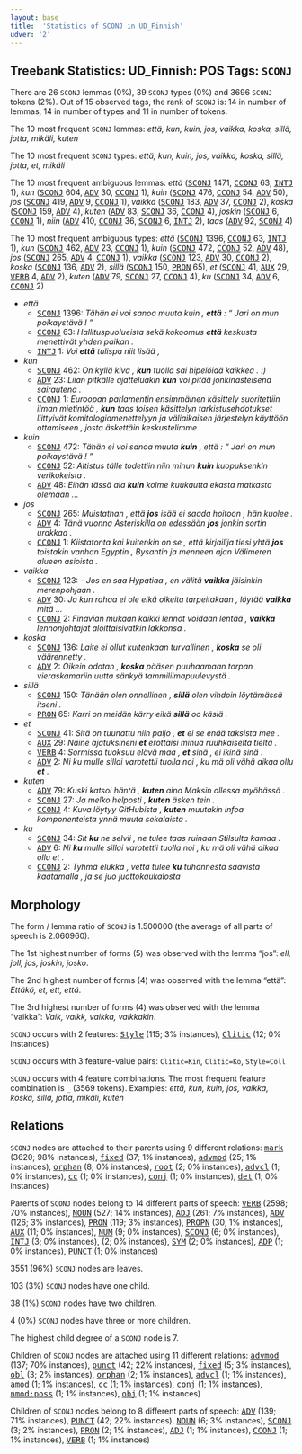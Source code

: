 ```yaml
---
layout: base
title:  'Statistics of SCONJ in UD_Finnish'
udver: '2'
---
```


## Treebank Statistics: UD_Finnish: POS Tags: `SCONJ`

There are 26 `SCONJ` lemmas (0%), 39 `SCONJ` types (0%) and 3696 `SCONJ` tokens (2%).
Out of 15 observed tags, the rank of `SCONJ` is: 14 in number of lemmas, 14 in number of types and 11 in number of tokens.

The 10 most frequent `SCONJ` lemmas: <em>että, kun, kuin, jos, vaikka, koska, sillä, jotta, mikäli, kuten</em>

The 10 most frequent `SCONJ` types:  <em>että, kun, kuin, jos, vaikka, koska, sillä, jotta, et, mikäli</em>

The 10 most frequent ambiguous lemmas: <em>että</em> (<tt><a href="fi-pos-SCONJ.html">SCONJ</a></tt> 1471, <tt><a href="fi-pos-CCONJ.html">CCONJ</a></tt> 63, <tt><a href="fi-pos-INTJ.html">INTJ</a></tt> 1), <em>kun</em> (<tt><a href="fi-pos-SCONJ.html">SCONJ</a></tt> 604, <tt><a href="fi-pos-ADV.html">ADV</a></tt> 30, <tt><a href="fi-pos-CCONJ.html">CCONJ</a></tt> 1), <em>kuin</em> (<tt><a href="fi-pos-SCONJ.html">SCONJ</a></tt> 476, <tt><a href="fi-pos-CCONJ.html">CCONJ</a></tt> 54, <tt><a href="fi-pos-ADV.html">ADV</a></tt> 50), <em>jos</em> (<tt><a href="fi-pos-SCONJ.html">SCONJ</a></tt> 419, <tt><a href="fi-pos-ADV.html">ADV</a></tt> 9, <tt><a href="fi-pos-CCONJ.html">CCONJ</a></tt> 1), <em>vaikka</em> (<tt><a href="fi-pos-SCONJ.html">SCONJ</a></tt> 183, <tt><a href="fi-pos-ADV.html">ADV</a></tt> 37, <tt><a href="fi-pos-CCONJ.html">CCONJ</a></tt> 2), <em>koska</em> (<tt><a href="fi-pos-SCONJ.html">SCONJ</a></tt> 159, <tt><a href="fi-pos-ADV.html">ADV</a></tt> 4), <em>kuten</em> (<tt><a href="fi-pos-ADV.html">ADV</a></tt> 83, <tt><a href="fi-pos-SCONJ.html">SCONJ</a></tt> 36, <tt><a href="fi-pos-CCONJ.html">CCONJ</a></tt> 4), <em>joskin</em> (<tt><a href="fi-pos-SCONJ.html">SCONJ</a></tt> 6, <tt><a href="fi-pos-CCONJ.html">CCONJ</a></tt> 1), <em>niin</em> (<tt><a href="fi-pos-ADV.html">ADV</a></tt> 410, <tt><a href="fi-pos-CCONJ.html">CCONJ</a></tt> 36, <tt><a href="fi-pos-SCONJ.html">SCONJ</a></tt> 6, <tt><a href="fi-pos-INTJ.html">INTJ</a></tt> 2), <em>taas</em> (<tt><a href="fi-pos-ADV.html">ADV</a></tt> 92, <tt><a href="fi-pos-SCONJ.html">SCONJ</a></tt> 4)

The 10 most frequent ambiguous types:  <em>että</em> (<tt><a href="fi-pos-SCONJ.html">SCONJ</a></tt> 1396, <tt><a href="fi-pos-CCONJ.html">CCONJ</a></tt> 63, <tt><a href="fi-pos-INTJ.html">INTJ</a></tt> 1), <em>kun</em> (<tt><a href="fi-pos-SCONJ.html">SCONJ</a></tt> 462, <tt><a href="fi-pos-ADV.html">ADV</a></tt> 23, <tt><a href="fi-pos-CCONJ.html">CCONJ</a></tt> 1), <em>kuin</em> (<tt><a href="fi-pos-SCONJ.html">SCONJ</a></tt> 472, <tt><a href="fi-pos-CCONJ.html">CCONJ</a></tt> 52, <tt><a href="fi-pos-ADV.html">ADV</a></tt> 48), <em>jos</em> (<tt><a href="fi-pos-SCONJ.html">SCONJ</a></tt> 265, <tt><a href="fi-pos-ADV.html">ADV</a></tt> 4, <tt><a href="fi-pos-CCONJ.html">CCONJ</a></tt> 1), <em>vaikka</em> (<tt><a href="fi-pos-SCONJ.html">SCONJ</a></tt> 123, <tt><a href="fi-pos-ADV.html">ADV</a></tt> 30, <tt><a href="fi-pos-CCONJ.html">CCONJ</a></tt> 2), <em>koska</em> (<tt><a href="fi-pos-SCONJ.html">SCONJ</a></tt> 136, <tt><a href="fi-pos-ADV.html">ADV</a></tt> 2), <em>sillä</em> (<tt><a href="fi-pos-SCONJ.html">SCONJ</a></tt> 150, <tt><a href="fi-pos-PRON.html">PRON</a></tt> 65), <em>et</em> (<tt><a href="fi-pos-SCONJ.html">SCONJ</a></tt> 41, <tt><a href="fi-pos-AUX.html">AUX</a></tt> 29, <tt><a href="fi-pos-VERB.html">VERB</a></tt> 4, <tt><a href="fi-pos-ADV.html">ADV</a></tt> 2), <em>kuten</em> (<tt><a href="fi-pos-ADV.html">ADV</a></tt> 79, <tt><a href="fi-pos-SCONJ.html">SCONJ</a></tt> 27, <tt><a href="fi-pos-CCONJ.html">CCONJ</a></tt> 4), <em>ku</em> (<tt><a href="fi-pos-SCONJ.html">SCONJ</a></tt> 34, <tt><a href="fi-pos-ADV.html">ADV</a></tt> 6, <tt><a href="fi-pos-CCONJ.html">CCONJ</a></tt> 2)


* <em>että</em>
  * <tt><a href="fi-pos-SCONJ.html">SCONJ</a></tt> 1396: <em>Tähän ei voi sanoa muuta kuin , <b>että</b> : “ Jari on mun poikaystävä ! ”</em>
  * <tt><a href="fi-pos-CCONJ.html">CCONJ</a></tt> 63: <em>Hallituspuolueista sekä kokoomus <b>että</b> keskusta menettivät yhden paikan .</em>
  * <tt><a href="fi-pos-INTJ.html">INTJ</a></tt> 1: <em>Voi <b>että</b> tulispa niit lisää ,</em>
* <em>kun</em>
  * <tt><a href="fi-pos-SCONJ.html">SCONJ</a></tt> 462: <em>On kyllä kiva , <b>kun</b> tuolla sai hipelöidä kaikkea . :)</em>
  * <tt><a href="fi-pos-ADV.html">ADV</a></tt> 23: <em>Liian pitkälle ajatteluakin <b>kun</b> voi pitää jonkinasteisena sairautena .</em>
  * <tt><a href="fi-pos-CCONJ.html">CCONJ</a></tt> 1: <em>Euroopan parlamentin ensimmäinen käsittely suoritettiin ilman mietintöä , <b>kun</b> taas toisen käsittelyn tarkistusehdotukset liittyivät komitologiamenettelyyn ja väliaikaisen järjestelyn käyttöön ottamiseen , josta äskettäin keskustelimme .</em>
* <em>kuin</em>
  * <tt><a href="fi-pos-SCONJ.html">SCONJ</a></tt> 472: <em>Tähän ei voi sanoa muuta <b>kuin</b> , että : “ Jari on mun poikaystävä ! ”</em>
  * <tt><a href="fi-pos-CCONJ.html">CCONJ</a></tt> 52: <em>Altistus tälle todettiin niin minun <b>kuin</b> kuopuksenkin verikokeista .</em>
  * <tt><a href="fi-pos-ADV.html">ADV</a></tt> 48: <em>Eihän tässä ala <b>kuin</b> kolme kuukautta ekasta matkasta olemaan ...</em>
* <em>jos</em>
  * <tt><a href="fi-pos-SCONJ.html">SCONJ</a></tt> 265: <em>Muistathan , että <b>jos</b> isää ei saada hoitoon , hän kuolee .</em>
  * <tt><a href="fi-pos-ADV.html">ADV</a></tt> 4: <em>Tänä vuonna Asteriskilla on edessään <b>jos</b> jonkin sortin urakkaa .</em>
  * <tt><a href="fi-pos-CCONJ.html">CCONJ</a></tt> 1: <em>Kiistatonta kai kuitenkin on se , että kirjailija tiesi yhtä <b>jos</b> toistakin vanhan Egyptin , Bysantin ja menneen ajan Välimeren alueen asioista .</em>
* <em>vaikka</em>
  * <tt><a href="fi-pos-SCONJ.html">SCONJ</a></tt> 123: <em>- Jos en saa Hypatiaa , en välitä <b>vaikka</b> jäisinkin merenpohjaan .</em>
  * <tt><a href="fi-pos-ADV.html">ADV</a></tt> 30: <em>Ja kun rahaa ei ole eikä oikeita tarpeitakaan , löytää <b>vaikka</b> mitä ...</em>
  * <tt><a href="fi-pos-CCONJ.html">CCONJ</a></tt> 2: <em>Finavian mukaan kaikki lennot voidaan lentää , <b>vaikka</b> lennonjohtajat aloittaisivatkin lakkonsa .</em>
* <em>koska</em>
  * <tt><a href="fi-pos-SCONJ.html">SCONJ</a></tt> 136: <em>Laite ei ollut kuitenkaan turvallinen , <b>koska</b> se oli väärennetty .</em>
  * <tt><a href="fi-pos-ADV.html">ADV</a></tt> 2: <em>Oikein odotan , <b>koska</b> pääsen puuhaamaan torpan vieraskamariin uutta sänkyä tammiliimapuulevystä .</em>
* <em>sillä</em>
  * <tt><a href="fi-pos-SCONJ.html">SCONJ</a></tt> 150: <em>Tänään olen onnellinen , <b>sillä</b> olen vihdoin löytämässä itseni .</em>
  * <tt><a href="fi-pos-PRON.html">PRON</a></tt> 65: <em>Karri on meidän kärry eikä <b>sillä</b> oo käsiä .</em>
* <em>et</em>
  * <tt><a href="fi-pos-SCONJ.html">SCONJ</a></tt> 41: <em>Sitä on tuunattu niin paljo , <b>et</b> ei se enää taksista mee .</em>
  * <tt><a href="fi-pos-AUX.html">AUX</a></tt> 29: <em>Näine ajatuksineni <b>et</b> erottaisi minua ruuhkaiselta tieltä .</em>
  * <tt><a href="fi-pos-VERB.html">VERB</a></tt> 4: <em>Sormissa tuoksuu elävä maa , <b>et</b> sinä , ei ikinä sinä .</em>
  * <tt><a href="fi-pos-ADV.html">ADV</a></tt> 2: <em>Ni ku mulle sillai varotettii tuolla noi , ku mä oli vähä aikaa ollu <b>et</b> .</em>
* <em>kuten</em>
  * <tt><a href="fi-pos-ADV.html">ADV</a></tt> 79: <em>Kuski katsoi häntä , <b>kuten</b> aina Maksin ollessa myöhässä .</em>
  * <tt><a href="fi-pos-SCONJ.html">SCONJ</a></tt> 27: <em>Ja melko helposti , <b>kuten</b> äsken tein .</em>
  * <tt><a href="fi-pos-CCONJ.html">CCONJ</a></tt> 4: <em>Kuva löytyy GitHubista , <b>kuten</b> muutakin infoa komponenteista ynnä muuta sekalaista .</em>
* <em>ku</em>
  * <tt><a href="fi-pos-SCONJ.html">SCONJ</a></tt> 34: <em>Sit <b>ku</b> ne selvii , ne tulee taas ruinaan Stilsulta kamaa .</em>
  * <tt><a href="fi-pos-ADV.html">ADV</a></tt> 6: <em>Ni <b>ku</b> mulle sillai varotettii tuolla noi , ku mä oli vähä aikaa ollu et .</em>
  * <tt><a href="fi-pos-CCONJ.html">CCONJ</a></tt> 2: <em>Tyhmä elukka , vettä tulee <b>ku</b> tuhannesta saavista kaatamalla , ja se juo juottokaukalosta</em>

## Morphology

The form / lemma ratio of `SCONJ` is 1.500000 (the average of all parts of speech is 2.060960).

The 1st highest number of forms (5) was observed with the lemma “jos”: <em>ell, joll, jos, joskin, josko</em>.

The 2nd highest number of forms (4) was observed with the lemma “että”: <em>Ettäkö, et, ett, että</em>.

The 3rd highest number of forms (4) was observed with the lemma “vaikka”: <em>Vaik, vaikk, vaikka, vaikkakin</em>.

`SCONJ` occurs with 2 features: <tt><a href="fi-feat-Style.html">Style</a></tt> (115; 3% instances), <tt><a href="fi-feat-Clitic.html">Clitic</a></tt> (12; 0% instances)

`SCONJ` occurs with 3 feature-value pairs: `Clitic=Kin`, `Clitic=Ko`, `Style=Coll`

`SCONJ` occurs with 4 feature combinations.
The most frequent feature combination is `_` (3569 tokens).
Examples: <em>että, kun, kuin, jos, vaikka, koska, sillä, jotta, mikäli, kuten</em>


## Relations

`SCONJ` nodes are attached to their parents using 9 different relations: <tt><a href="fi-dep-mark.html">mark</a></tt> (3620; 98% instances), <tt><a href="fi-dep-fixed.html">fixed</a></tt> (37; 1% instances), <tt><a href="fi-dep-advmod.html">advmod</a></tt> (25; 1% instances), <tt><a href="fi-dep-orphan.html">orphan</a></tt> (8; 0% instances), <tt><a href="fi-dep-root.html">root</a></tt> (2; 0% instances), <tt><a href="fi-dep-advcl.html">advcl</a></tt> (1; 0% instances), <tt><a href="fi-dep-cc.html">cc</a></tt> (1; 0% instances), <tt><a href="fi-dep-conj.html">conj</a></tt> (1; 0% instances), <tt><a href="fi-dep-det.html">det</a></tt> (1; 0% instances)

Parents of `SCONJ` nodes belong to 14 different parts of speech: <tt><a href="fi-pos-VERB.html">VERB</a></tt> (2598; 70% instances), <tt><a href="fi-pos-NOUN.html">NOUN</a></tt> (527; 14% instances), <tt><a href="fi-pos-ADJ.html">ADJ</a></tt> (261; 7% instances), <tt><a href="fi-pos-ADV.html">ADV</a></tt> (126; 3% instances), <tt><a href="fi-pos-PRON.html">PRON</a></tt> (119; 3% instances), <tt><a href="fi-pos-PROPN.html">PROPN</a></tt> (30; 1% instances), <tt><a href="fi-pos-AUX.html">AUX</a></tt> (11; 0% instances), <tt><a href="fi-pos-NUM.html">NUM</a></tt> (9; 0% instances), <tt><a href="fi-pos-SCONJ.html">SCONJ</a></tt> (6; 0% instances), <tt><a href="fi-pos-INTJ.html">INTJ</a></tt> (3; 0% instances),  (2; 0% instances), <tt><a href="fi-pos-SYM.html">SYM</a></tt> (2; 0% instances), <tt><a href="fi-pos-ADP.html">ADP</a></tt> (1; 0% instances), <tt><a href="fi-pos-PUNCT.html">PUNCT</a></tt> (1; 0% instances)

3551 (96%) `SCONJ` nodes are leaves.

103 (3%) `SCONJ` nodes have one child.

38 (1%) `SCONJ` nodes have two children.

4 (0%) `SCONJ` nodes have three or more children.

The highest child degree of a `SCONJ` node is 7.

Children of `SCONJ` nodes are attached using 11 different relations: <tt><a href="fi-dep-advmod.html">advmod</a></tt> (137; 70% instances), <tt><a href="fi-dep-punct.html">punct</a></tt> (42; 22% instances), <tt><a href="fi-dep-fixed.html">fixed</a></tt> (5; 3% instances), <tt><a href="fi-dep-obl.html">obl</a></tt> (3; 2% instances), <tt><a href="fi-dep-orphan.html">orphan</a></tt> (2; 1% instances), <tt><a href="fi-dep-advcl.html">advcl</a></tt> (1; 1% instances), <tt><a href="fi-dep-amod.html">amod</a></tt> (1; 1% instances), <tt><a href="fi-dep-cc.html">cc</a></tt> (1; 1% instances), <tt><a href="fi-dep-conj.html">conj</a></tt> (1; 1% instances), <tt><a href="fi-dep-nmod-poss.html">nmod:poss</a></tt> (1; 1% instances), <tt><a href="fi-dep-obj.html">obj</a></tt> (1; 1% instances)

Children of `SCONJ` nodes belong to 8 different parts of speech: <tt><a href="fi-pos-ADV.html">ADV</a></tt> (139; 71% instances), <tt><a href="fi-pos-PUNCT.html">PUNCT</a></tt> (42; 22% instances), <tt><a href="fi-pos-NOUN.html">NOUN</a></tt> (6; 3% instances), <tt><a href="fi-pos-SCONJ.html">SCONJ</a></tt> (3; 2% instances), <tt><a href="fi-pos-PRON.html">PRON</a></tt> (2; 1% instances), <tt><a href="fi-pos-ADJ.html">ADJ</a></tt> (1; 1% instances), <tt><a href="fi-pos-CCONJ.html">CCONJ</a></tt> (1; 1% instances), <tt><a href="fi-pos-VERB.html">VERB</a></tt> (1; 1% instances)

